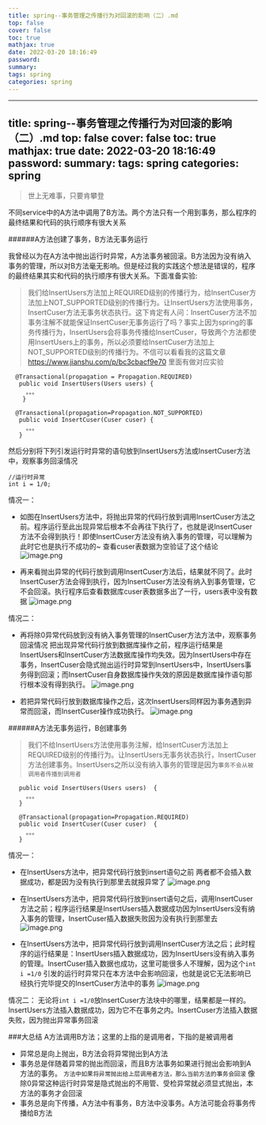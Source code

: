 ```yaml
---
title: spring--事务管理之传播行为对回滚的影响（二）.md
top: false
cover: false
toc: true
mathjax: true
date: 2022-03-20 18:16:49
password:
summary:
tags: spring
categories: spring
---
```

---
title: spring--事务管理之传播行为对回滚的影响（二）.md
top: false
cover: false
toc: true
mathjax: true
date: 2022-03-20 18:16:49
password:
summary:
tags: spring
categories: spring
---
>世上无难事，只要肯攀登

不同service中的A方法中调用了B方法。两个方法只有一个用到事务，那么程序的最终结果和代码的执行顺序有很大关系




######A方法创建了事务，B方法无事务运行


我曾经以为在A方法中抛出运行时异常，A方法事务被回滚。B方法因为没有纳入事务的管理，所以对B方法毫无影响。但是经过我的实践这个想法是错误的，程序的最终结果其实和代码的执行顺序有很大关系。下面准备实验:


> 我们给InsertUsers方法加上REQUIRED级别的传播行为，给InsertCuser方法加上NOT_SUPPORTED级别的传播行为。让InsertUsers方法使用事务，InsertCuser方法无事务状态执行。这下肯定有人问：InsertCuser方法不加事务注解不就能保证InsertCuser无事务运行了吗？事实上因为spring的事务传播行为，InsertUsers会将事务传播给InsertCuser，导致两个方法都使用InsertUsers上的事务，所以必须要给InsertCuser方法加上NOT_SUPPORTED级别的传播行为。不信可以看看我的这篇文章 https://www.jianshu.com/p/bc3cbacf9e70 里面有做对应实验
~~~
  @Transactional(propagation = Propagation.REQUIRED)
   public void InsertUsers(Users users) {
     。。。
    }

  @Transactional(propagation=Propagation.NOT_SUPPORTED)
   public void InsertCuser(Cuser cuser) {
     。。。
   }
~~~


然后分别将下列引发运行时异常的语句放到InsertUsers方法或InsertCuser方法中，观察事务回滚情况
~~~
//运行时异常
int i = 1/0;
~~~

情况一：
- 如图在InsertUsers方法中，将抛出异常的代码行放到调用InsertCuser方法之前。程序运行至此出现异常后根本不会再往下执行了，也就是说InsertCuser方法不会得到执行！即使InsertCuser方法没有纳入事务的管理，可以理解为此时它也是执行不成功的~ 查看cuser表数据为空验证了这个结论
![image.png](https://upload-images.jianshu.io/upload_images/13965490-86c40681ee1b41a0.png?imageMogr2/auto-orient/strip%7CimageView2/2/w/1240)

- 再来看抛出异常的代码行放到调用InsertCuser方法后，结果就不同了。此时InsertCuser方法会得到执行，因为InsertCuser方法没有纳入到事务管理，它不会回滚。执行程序后查看数据库cuser表数据多出了一行，users表中没有数据
![image.png](https://upload-images.jianshu.io/upload_images/13965490-fb0627061f87e765.png?imageMogr2/auto-orient/strip%7CimageView2/2/w/1240)

情况二： 
- 再将除0异常代码放到没有纳入事务管理的InsertCuser方法方法中，观察事务回滚情况
把出现异常代码行放到数据库操作之前，程序运行结果是 InsertUsers和InsertCuser方法数据库操作均失效。因为InsertUsers中存在事务，InsertCuser会隐式抛出运行时异常到InsertUsers中，InsertUsers事务得到回滚；而InsertCuser自身数据库操作失效的原因是数据库操作语句那行根本没有得到执行。
![image.png](https://upload-images.jianshu.io/upload_images/13965490-70328223c3bcb335.png?imageMogr2/auto-orient/strip%7CimageView2/2/w/1240)

- 若把异常代码行放到数据库操作之后，这次InsertUsers同样因为事务遇到异常而回滚，而InsertCuser操作成功执行。
![image.png](https://upload-images.jianshu.io/upload_images/13965490-c9b1da95312b1f70.png?imageMogr2/auto-orient/strip%7CimageView2/2/w/1240)








######A方法无事务运行，B创建事务
> 我们不给InsertUsers方法使用事务注解，给InsertCuser方法加上REQUIRED级别的传播行为。让InsertUsers无事务状态执行，InsertCuser方法创建事务。InsertUsers之所以没有纳入事务的管理是因为`事务不会从被调用者传播到调用者`
~~~
   public void InsertUsers(Users users)  {
     。。。
   }

   @Transactional(propagation=Propagation.REQUIRED)
   public void InsertCuser(Cuser cuser)  {
     。。。
   }
~~~

情况一：
- 在InsertUsers方法中，把异常代码行放到insert语句之前
两者都不会插入数据成功，都是因为没有执行到那里去就报异常了
![image.png](https://upload-images.jianshu.io/upload_images/13965490-f9dd914dd910a192.png?imageMogr2/auto-orient/strip%7CimageView2/2/w/1240)

- 在InsertUsers方法中，把异常代码行放到insert语句之后，调用InsertCuser方法之前；程序运行结果是InsertUsers插入数据成功因为InsertUsers没有纳入事务的管理，InsertCuser插入数据失败因为没有执行到那里去
![image.png](https://upload-images.jianshu.io/upload_images/13965490-2536f497c67b5787.png?imageMogr2/auto-orient/strip%7CimageView2/2/w/1240)

-  在InsertUsers方法中，把异常代码行放到调用InsertCuser方法之后；此时程序的运行结果是：InsertUsers插入数据成功，因为InsertUsers没有纳入事务的管理。InsertCuser插入数据也成功，这里可能很多人不理解，因为这个`int i =1/0` 引发的运行时异常只在本方法中会影响回滚，也就是说它无法影响已经执行完毕提交的InsertCuser方法中的事务
![image.png](https://upload-images.jianshu.io/upload_images/13965490-ccb0aff01015a05f.png?imageMogr2/auto-orient/strip%7CimageView2/2/w/1240)

情况二：
无论将`int i =1/0`放InsertCuser方法块中的哪里，结果都是一样的。
InsertUsers方法插入数据成功，因为它不在事务之内。InsertCuser方法插入数据失败，因为抛出异常事务回滚

###大总结
A方法调用B方法；这里的上指的是调用者，下指的是被调用者

- 异常总是向上抛出，B方法会将异常抛出到A方法
- 事务总是伴随着异常的抛出而回滚，而且B方法事务如果进行抛出会影响到A方法的事务。 `方法中如果将异常抛出给上层调用者方法，那么当前方法的事务会回滚` 像除0异常这种运行时异常是隐式抛出的不用管、受检异常就必须显式抛出，本方法的事务才会回滚
- 事务总是向下传播，A方法中有事务，B方法中没事务。A方法可能会将事务传播给B方法
